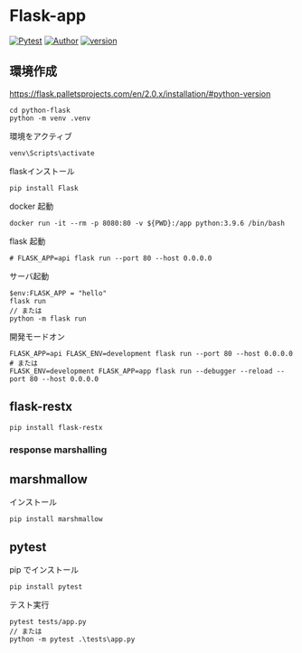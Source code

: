 # Flask-app
[![Pytest](https://github.com/kiyo27/flask-sample-app/actions/workflows/pytest.yaml/badge.svg)](https://github.com/kiyo27/flask-sample-app/actions/workflows/pytest.yaml)
[![Author](https://img.shields.io/badge/Author-kiyo27-blueviolet)](https://img.shields.io/badge/Author-kiyo27-blueviolet)
[![version](https://img.shields.io/endpoint?url=https://cxbxayetb0.execute-api.ap-northeast-1.amazonaws.com/release)](https://github.com/kiyo27/flask-sample-app)

## 環境作成

https://flask.palletsprojects.com/en/2.0.x/installation/#python-version

```
cd python-flask
python -m venv .venv
```

環境をアクティブ
```
venv\Scripts\activate
```

flaskインストール
```
pip install Flask
```

docker 起動

```
docker run -it --rm -p 8080:80 -v ${PWD}:/app python:3.9.6 /bin/bash
```

flask 起動

```
# FLASK_APP=api flask run --port 80 --host 0.0.0.0
```

サーバ起動
```
$env:FLASK_APP = "hello"
flask run
// または
python -m flask run
```

開発モードオン

```
FLASK_APP=api FLASK_ENV=development flask run --port 80 --host 0.0.0.0
# または
FLASK_ENV=development FLASK_APP=app flask run --debugger --reload --port 80 --host 0.0.0.0
```

## flask-restx

```
pip install flask-restx
```

### response marshalling

## marshmallow

インストール

```
pip install marshmallow
```

## pytest

pip でインストール

```
pip install pytest
```

テスト実行

```
pytest tests/app.py
// または
python -m pytest .\tests\app.py
```
